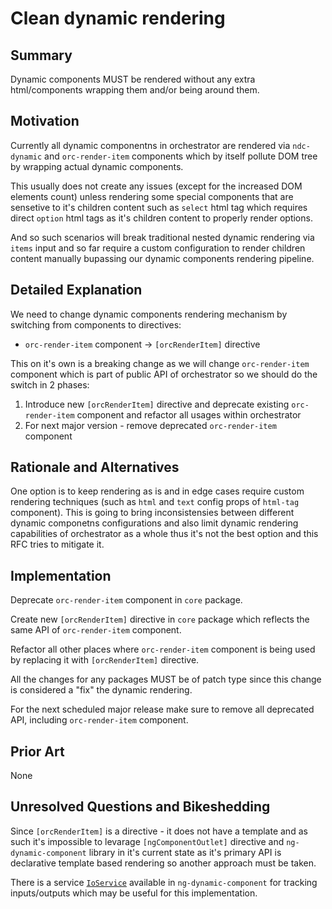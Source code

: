 # Clean dynamic rendering

## Summary

Dynamic components MUST be rendered without any extra html/components wrapping them and/or being around them.

## Motivation

Currently all dynamic componentns in orchestrator are rendered via `ndc-dynamic` and `orc-render-item` components which by itself pollute DOM tree by wrapping actual dynamic components.

This usually does not create any issues (except for the increased DOM elements count) unless rendering some special components that are sensetive to it's children content such as `select` html tag which requires direct `option` html tags as it's children content to properly render options.

And so such scenarios will break traditional nested dynamic rendering via `items` input and so far require a custom configuration to render children content manually bupassing our dynamic components rendering pipeline.

## Detailed Explanation

We need to change dynamic components rendering mechanism by switching from components to directives:

- `orc-render-item` component -> `[orcRenderItem]` directive

This on it's own is a breaking change as we will change `orc-render-item` component which is part of public API of orchestrator so we should do the switch in 2 phases:

1. Introduce new `[orcRenderItem]` directive and deprecate existing `orc-render-item` component and refactor all usages within orchestrator
2. For next major version - remove deprecated `orc-render-item` component

## Rationale and Alternatives

One option is to keep rendering as is and in edge cases require custom rendering techniques (such as `html` and `text` config props of `html-tag` component). This is going to bring inconsistensies between different dynamic componetns configurations and also limit dynamic rendering capabilities of orchestrator as a whole thus it's not the best option and this RFC tries to mitigate it.

## Implementation

Deprecate `orc-render-item` component in `core` package.

Create new `[orcRenderItem]` directive in `core` package which reflects the same API of `orc-render-item` component.

Refactor all other places where `orc-render-item` component is being used by replacing it with `[orcRenderItem]` directive.

All the changes for any packages MUST be of patch type since this change is considered a "fix" the dynamic rendering.

For the next scheduled major release make sure to remove all deprecated API, including `orc-render-item` component.

## Prior Art

None

## Unresolved Questions and Bikeshedding

Since `[orcRenderItem]` is a directive - it does not have a template and as such it's impossible to levarage `[ngComponentOutlet]` directive and `ng-dynamic-component` library in it's current state as it's primary API is declarative template based rendering so another approach must be taken.

There is a service [`IoService`](https://github.com/gund/ng-dynamic-component/blob/544ed23a384b8ddbe933dc7bbbac75aa07eee0f4/projects/ng-dynamic-component/src/lib/io/io.service.ts#L36) available in `ng-dynamic-component` for tracking inputs/outputs which may be useful for this implementation.
